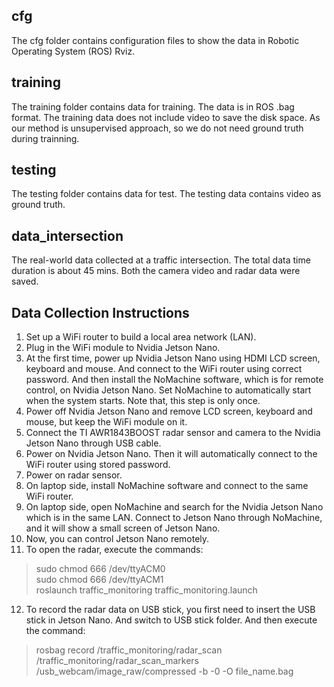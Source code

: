 ## cfg
The cfg folder contains configuration files to show the data in Robotic Operating System (ROS) Rviz.

## training
The training folder contains data for training. The data is in ROS .bag format. The training data does not include video to save the disk space. As our method is unsupervised approach, so we do not need ground truth during trainning.

## testing
The testing folder contains data for test. The testing data contains video as ground truth.

## data_intersection
The real-world data collected at a traffic intersection. The total data time duration is about 45 mins. Both the camera video and radar data were saved.

## Data Collection Instructions
1.	Set up a WiFi router to build a local area network (LAN).
2.	Plug in the WiFi module to Nvidia Jetson Nano.
3.	At the first time, power up Nvidia Jetson Nano using HDMI LCD screen, keyboard and mouse. And connect to the WiFi router using correct password. And then install the NoMachine software, which is for remote control, on Nvidia Jetson Nano. Set NoMachine to automatically start when the system starts. Note that, this step is only once. 
4.	Power off Nvidia Jetson Nano and remove LCD screen, keyboard and mouse, but keep the WiFi module on it.
5.	Connect the TI AWR1843BOOST radar sensor and camera to the Nvidia Jetson Nano through USB cable.
6.	Power on Nvidia Jetson Nano. Then it will automatically connect to the WiFi router using stored password.
7.	Power on radar sensor.
8.	On laptop side, install NoMachine software and connect to the same WiFi router.
9.	On laptop side, open NoMachine and search for the Nvidia Jetson Nano which is in the same LAN. Connect to Jetson Nano through NoMachine, and it will show a small screen of Jetson Nano.
10.	Now, you can control Jetson Nano remotely.
11.	To open the radar, execute the commands:
> sudo chmod 666 /dev/ttyACM0\
> sudo chmod 666 /dev/ttyACM1\
> roslaunch traffic_monitoring traffic_monitoring.launch
12.	To record the radar data on USB stick, you first need to insert the USB stick in Jetson Nano. And switch to USB stick folder. And then execute the command:
> rosbag record /traffic_monitoring/radar_scan /traffic_monitoring/radar_scan_markers /usb_webcam/image_raw/compressed -b -0 -O file_name.bag
